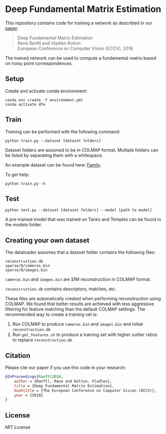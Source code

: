 # Deep Fundamental Matrix Estimation

This repository contains code for training a network as described in our [paper](http://vladlen.info/papers/deep-fundamental.pdf):

>Deep Fundamental Matrix Estimation  
René Ranftl and Vladlen Koltun  
European Conference on Computer Vision (ECCV), 2018

The trained network can be used to compute a fundamental matrix based on noisy point correspondences.

## Setup


Create and activate conda environment:

```shell
conda env create -f environment.yml
conda activate dfe
```

## Train

Training can be performed with the following command:

```shell
python train.py --dataset [dataset folders]
```

Dataset folders are assumed to be in COLMAP format. Multiple folders can be listed by separating them with a whitespace.

An example dataset can be found here: [Family](https://drive.google.com/open?id=1b4lb5La3dzn_D87sy-fpgCAbEnGRSLrL).

To get help:

```shell
python train.py -h
```


## Test

```shell
python test.py --dataset [dataset folders] --model [path to model]
```

A pre-trained model that was trained on Tanks and Temples can be found in the models folder.


## Creating your own dataset

The dataloader assumes that a dataset folder contains the following files:

```shell
reconstruction.db 
sparse/0/cameras.bin
sparse/0/images.bin

```

`cameras.bin` and `images.bin` are SfM reconstruction in COLMAP format. 

`reconstruction.db` contains descriptors, matches, etc.

These files are automatically created when performing reconstruction using COLMAP. We found that better results are achieved with less aggressive filtering for feature matching than the default COLMAP settings. The recommended way to create a training set is:

1) Run COLMAP to produce `cameras.bin` and `images.bin` and initial `reconstruction.db`
2) Run `get_features.sh` to produce a training set with higher outlier ratios to replace `reconstruction.db`

## Citation

Please cite our paper if you use this code in your research:

```bibtex
@InProceedings{Ranftl2018,
    author = {Ranftl, Rene and Koltun, Vladlen},
    title = {Deep Fundamental Matrix Estimation},
    booktitle = {The European Conference on Computer Vision (ECCV)},
    year = {2018}
}
```

## License

MIT License
